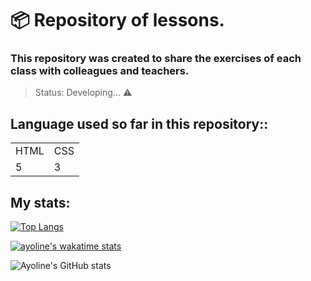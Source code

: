 # 📦 Repository of lessons.

### This repository was created to share the exercises of each class with colleagues and teachers.

> Status: Developing... ⚠️ 
## Language used so far in this repository::

<table>
    <tr>
        <td>HTML</td>
        <td>CSS</td>
    </tr>
        <tr>
        <td>5</td>
        <td>3</td>
    </tr>
</table>

## My stats:

[![Top Langs](https://github-readme-stats.vercel.app/api/top-langs/?username=ayoline&layout=compact)](https://github.com/ayoline/github-readme-stats)

[![ayoline's wakatime stats](https://github-readme-stats.vercel.app/api/wakatime?username=ayoline&layout=compact)](https://github.com/ayoline/github-readme-stats)

![Ayoline's GitHub stats](https://github-readme-stats.vercel.app/api?username=ayoline&hide=issues&show_icons=true)

